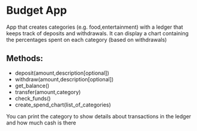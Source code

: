 # Budget App

App that creates categories (e.g. food,entertainment) with a ledger that keeps track of deposits and withdrawals. It can display a chart containing the percentages spent on each category (based on withdrawals)

## Methods:
- deposit(amount,description[optional])
- withdraw(amount,description[optional])
- get_balance()
- transfer(amount,category)
- check_funds()
- create_spend_chart(list_of_categories)

You can print the category to show details about transactions in the ledger and how much cash is there
